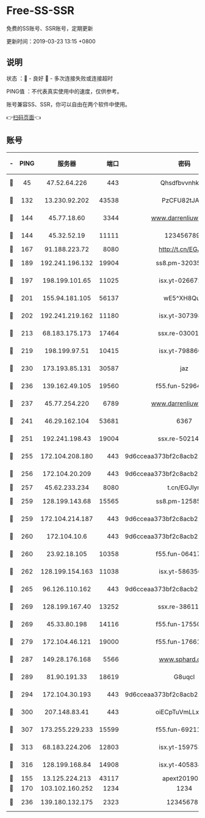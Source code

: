 # Free-SS-SSR

免费的SS账号、SSR账号，定期更新

更新时间：2019-03-23 13:15 +0800

## 说明

状态     ：🙂 - 良好 🙁 - 多次连接失败或连接超时

PING值   ：不代表真实使用中的速度，仅供参考。

账号兼容SS、SSR，你可以自由在两个软件中使用。

👉[扫码页面](https://liesauer.github.io/Free-SS-SSR/)👈

## 账号

|-|PING|服务器|端口|密码|加密方式|区域|
|:----:|:----:|:-----:|-----:|:----:|:----:|:----:|
|🙂|45|47.52.64.226|443|Qhsdfbvvnhkm1|aes-256-cfb|HK|
|🙂|132|13.230.92.202|43538|PzCFU82tJAdZ|aes-256-cfb|JP|
|🙂|144|45.77.18.60|3344|www.darrenliuwei.com|aes-256-cfb|JP|
|🙂|144|45.32.52.19|11111|1234567890|aes-256-cfb|JP|
|🙂|167|91.188.223.72|8080|http://t.cn/EGJIyrl|rc4-md5|RU|
|🙂|189|192.241.196.132|19904|ss8.pm-32035389|aes-256-cfb|US|
|🙂|197|198.199.101.65|11025|isx.yt-02667200|aes-256-cfb|US|
|🙂|201|155.94.181.105|56137|wE5^XH8Quw|aes-256-cfb|US|
|🙂|202|192.241.219.162|11180|isx.yt-30739892|aes-256-cfb|US|
|🙂|213|68.183.175.173|17464|ssx.re-03001510|aes-256-cfb|US|
|🙂|219|198.199.97.51|10415|isx.yt-79886038|aes-256-cfb|US|
|🙂|230|173.193.85.131|30587|jaz|aes-256-cfb|US|
|🙂|236|139.162.49.105|19560|f55.fun-52964087|aes-256-cfb|SG|
|🙂|237|45.77.254.220|6789|www.darrenliuwei.com|aes-256-cfb|SG|
|🙂|241|46.29.162.104|53681|6367|aes-256-ctr|RU|
|🙂|251|192.241.198.43|19004|ssx.re-50214186|aes-256-cfb|US|
|🙂|255|172.104.208.180|443|9d6cceaa373bf2c8acb22e60b6a58be6|aes-256-cfb|US|
|🙂|256|172.104.20.209|443|9d6cceaa373bf2c8acb22e60b6a58be6|aes-256-cfb|US|
|🙂|257|45.62.233.234|8080|t.cn/EGJIyrl|rc4-md5|CA|
|🙂|259|128.199.143.68|15565|ss8.pm-12585691|aes-256-cfb|SG|
|🙂|259|172.104.214.187|443|9d6cceaa373bf2c8acb22e60b6a58be6|aes-256-cfb|US|
|🙂|260|172.104.10.6|443|9d6cceaa373bf2c8acb22e60b6a58be6|aes-256-cfb|US|
|🙂|260|23.92.18.105|10358|f55.fun-06417508|aes-256-cfb|US|
|🙂|262|128.199.154.163|11038|isx.yt-58635648|aes-256-cfb|SG|
|🙂|265|96.126.110.162|443|9d6cceaa373bf2c8acb22e60b6a58be6|aes-256-cfb|US|
|🙂|269|128.199.167.40|13252|ssx.re-38611403|aes-256-cfb|SG|
|🙂|269|45.33.80.198|14116|f55.fun-17550990|aes-256-cfb|US|
|🙂|279|172.104.46.121|19000|f55.fun-17661164|aes-256-cfb|SG|
|🙂|287|149.28.176.168|5566|www.sphard.com|aes-256-cfb|AU|
|🙂|289|81.90.191.33|18619|G8uqcl|aes-256-cfb|US|
|🙂|294|172.104.30.193|443|9d6cceaa373bf2c8acb22e60b6a58be6|aes-256-cfb|US|
|🙂|300|207.148.83.41|443|oiECpTuVmLLxk4Ts|aes-256-cfb|AU|
|🙂|307|173.255.229.233|15599|f55.fun-69211621|aes-256-cfb|US|
|🙂|313|68.183.224.206|12803|isx.yt-15975345|aes-256-cfb|SG|
|🙂|316|128.199.168.84|14908|isx.yt-40583854|aes-256-cfb|SG|
|🙂|155|13.125.224.213|43117|apext2019005|chacha20|KR|
|🙂|170|103.102.160.252|1234|1234|rc4-md5|JP|
|🙂|236|139.180.132.175|2323|123456789|aes-256-cfb|SG|
